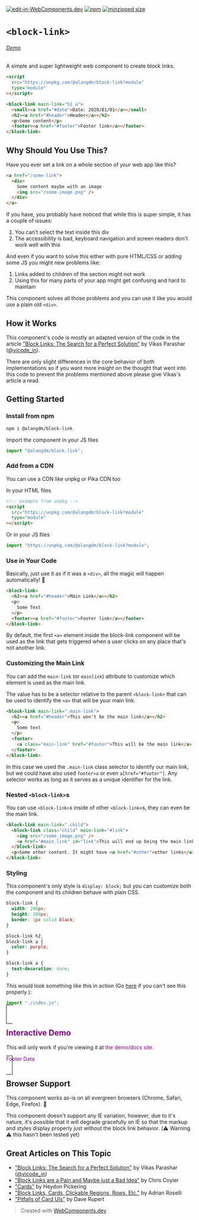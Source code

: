[![edit-in-WebComponents.dev](https://webcomponents.dev/assets/ext/edit_in_wcd.svg)](https://webcomponents.dev/edit/dyflJofod72crJWUDyyo)
[![npm](https://img.shields.io/npm/v/@alangdm/block-link)](https://www.npmjs.com/package/@alangdm/block-link)
[![minzipped size](https://img.shields.io/bundlephobia/minzip/@alangdm/block-link)](https://bundlephobia.com/result?p=@alangdm/block-link)

# `<block-link>`

###### [Demo](https://alangdm.github.io/block-link/)

A simple and super lightweight web component to create block links.

```html
<script
  src="https://unpkg.com/@alangdm/block-link?module"
  type="module"
></script>

<block-link main-link="h2 a">
  <small><a href="#date">Date: 2020/01/01</a></small>
  <h2><a href="#header">Header</a></h2>
  <p>Some content</p>
  <footer><a href="#footer">Footer link</a></footer>
</block-link>
```

## Why Should You Use This?

Have you ever set a link on a whole section of your web app like this?

```html
<a href="/some-link">
  <div>
    Some content maybe with an image
    <img src="/some-image.png" />
  </div>
</a>
```

If you have, you probably have noticed that while this is super simple, it has a couple of issues:

1. You can't select the text inside this div
2. The accessibility is bad, keyboard navigation and screen readers don't work well with this

And even if you want to solve this either with pure HTML/CSS or adding some JS you might new problems like:

1. Links added to children of the section might not work
2. Using this for many parts of your app might get confusing and hard to maintain

This component solves all those problems
and you can use it like you would use a plain old `<div>`.

## How it Works

This component's code is mostly an adapted version of the code in
the article ["Block Links: The Search for a Perfect Solution"](https://css-tricks.com/block-links-the-search-for-a-perfect-solution/)
by Vikas Parashar ([@vicode_in](https://twitter.com/vicode_in)).

There are only slight differences in the core behavior of
both implementations so if you want more insight on the
thought that went into this code to prevent the problems
mentioned above please give Vikas's article a read.

## Getting Started

### Install from npm

```bash
npm i @alangdm/block-link
```

Import the component in your JS files

```js
import "@alangdm/block-link";
```

### Add from a CDN

You can use a CDN like unpkg or Pika CDN too

In your HTML files

```html
<!-- example from unpkg -->
<script
  src="https://unpkg.com/@alangdm/block-link?module"
  type="module"
></script>
```

Or in your JS files

```js
import "https://unpkg.com/@alangdm/block-link?module";
```

### Use in Your Code

Basically, just use it as if it was a `<div>`, all the magic will happen automatically! 🎉

```html
<block-link>
  <h2><a href="#header">Main Link</a></h2>
  <p>
    Some Text
  </p>
  <footer><a href="#footer">Footer link</a></footer>
</block-link>
```

By default, the first `<a>` element inside the block-link component will be used as
the link that gets triggered when a user clicks on any place that's not another link.

### Customizing the Main Link

You can add the `main-link` (or `mainlink`) attribute to customize which element is used as the main link.

The value has to be a selector relative to the parent `<block-link>` that can be used to identify the `<a>` that will be your main link.

```html
<block-link main-link=".main-link">
  <h2><a href="#header">This won't be the main link</a></h2>
  <p>
    Some text
  </p>
  <footer>
    <a class="main-link" href="#footer">This will be the main link</a>
  </footer>
</block-link>
```

In this case we used the `.main-link` class selector to identify our main link,
but we could have also used `footer>a` or even `a[href="#footer"]`.
Any selector works as long as it serves as a unique identifier for the link.

### Nested `<block-link>`s

You can use `<block-link>`s inside of other `<block-link>`s, they can even be the main link.

```html
<block-link main-link=".child">
  <block-link class="child" main-link="#link">
    <img src="/some_image.png" />
    <a href="#main_link" id="link">This will end up being the main link</a>
  </block-link>
  <p>Some other content. It might have <a href="#other">other links</a></p>
</block-link>
```

### Styling

This component's only style is `display: block;` but you can customize both
the component and its children behave with plain CSS.

```css
block-link {
  width: 200px;
  height: 200px;
  border: 1px solid black;
}

block-link h2,
block-link a {
  color: purple;
}

block-link a {
  text-decoration: none;
}
```

This would look something like this in action
(Go [here](https://webcomponents.dev/preview/dyflJofod72crJWUDyyo) if you can't see this properly ):

```js script
import "./index.js";
```

<style>
block-link {
  width: 200px;
  height: 200px;
  border: 1px solid black;
	padding: 1rem;
}

block-link h2,
block-link a{
  color: purple!important;
	text-decoration: none;
}
</style>
<block-link>
  <h2><a href="#header">Interactive Demo</a></h2>
  <p>
    This will only work if you're viewing it at 
		<a href="https://webcomponents.dev/preview/dyflJofod72crJWUDyyo">the demo/docs site.</a>
  </p>
  <footer>
    <a class="main-link" href="#footer">Footer Data</a>
  </footer>
</block-link>

## Browser Support

This component works as-is on all evergreen browsers (Chrome, Safari, Edge, Firefox). 💪

This component doesn't support any IE variation, however, due to it's nature, it's possible that
it will degrade gracefully on IE so that the markup and styles display properly just without the
block link behavior. (⚠️ Warning ⚠️ this hasn't been tested yet)

## Great Articles on This Topic

- ["Block Links: The Search for a Perfect Solution"](https://css-tricks.com/block-links-the-search-for-a-perfect-solution/) by Vikas Parashar ([@vicode_in](https://twitter.com/vicode_in))
- ["Block Links are a Pain and Maybe just a Bad Idea"](https://css-tricks.com/block-links-are-a-pain-and-maybe-just-a-bad-idea/) by Chris Coyier
- ["Cards"](https://inclusive-components.design/cards/) by Heydon Pickering
- ["Block Links, Cards, Clickable Regions, Rows, Etc."](https://adrianroselli.com/2020/02/block-links-cards-clickable-regions-etc.html) by Adrian Roselli
- ["Pitfalls of Card UIs"](https://daverupert.com/2018/04/pitfalls-of-card-uis/) by Dave Rupert

> Created with [WebComponents.dev](https://webcomponents.dev)
